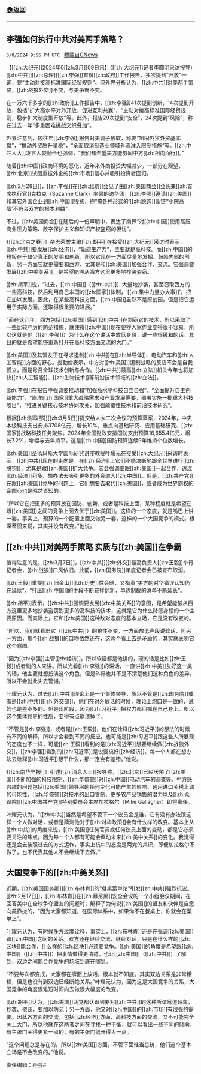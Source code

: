 ###  [:house:返回](README.md)
---


## 李强如何执行中共对美两手策略？
`3/8/2024 9:56 PM UTC ` [轉載自GNews](https://gnews.org/articles/2378412)

【[[zh:大纪元]]2024年0[[zh:3月]]09日讯】（[[zh:大纪元]]记者李圆明采访报导）[[zh:中共]][[zh:总理]][[zh:李强]]首份[[zh:政府]]工作报告，多次提到“开放”一词，要“主动对接高标准国际经贸规则”。但外界分析认为，[[zh:中共]]对美两手策略，[[zh:战狼外交]]不变，与美争霸不变。

在一万六千多字的[[zh:政府]]工作报告中，[[zh:李强]]41次提到创新，14次提到开放，包括“扩大高水平对外开放，促进互利共赢”，“主动对接高标准国际经贸规则，稳步扩大制度型开放”等。此外，报告29次提到“安全”，24次提到“风险”，称在过去一年“多重困难挑战交织叠加”。

外界注意到，较往年[[zh:李强]]报告对美调子放软，称要“巩固外贸外资基本盘”，“推动外贸质升量稳”，“全面取消制造业领域外资准入限制措施”等。[[zh:中共人大]]发言人娄勤俭也强调，“我们都希望美方能够同中方[[zh:相向而行]]。”

随着[[zh:中国]]政商环境的恶化，近年来外商投资大幅减少，一部分在观望，[[zh:北京]]试图重振外企的[[zh:市场]]信心并吸引投资者回归。

[[zh:2月28日]]，[[zh:李强]]在[[zh:北京]]会见了由[[zh:美国商会]]会长兼[[zh:首席执行官]]克拉克（Suzanne Clark）率领的访华团，[[zh:李强]]邀请[[zh:美国]]和其它外国企业到[[zh:中国]]投资，称“搞各种形式的‘[[zh:脱钩]]断链’‘小院高墙’不符合双方的根本利益”。

不过，[[zh:美国商会]]在随后的一份声明中，表达了商界“对[[zh:中国]]使用高压商业压力策略、数字保护主义和知识产权盗窃的担忧”。

《[[zh:北京之春]]》杂志荣誉主编[[zh:胡平]]在接受[[zh:大纪元]]采访时表示，[[zh:中共]]要发展[[zh:经济]]，“新质生产力”，主要就是高科技。而[[zh:中国]]的短板在于缺少真正的发明和创新，所以它现在一方面尽量地发掘、鼓励内部的创新，另一方面它就更需要和西方、尤其是和[[zh:美国]]加强合作、交流。它强调要发展[[zh:中美关系]]，是希望能够从西方这里更多地抄袭盗窃。

[[zh:胡平]]说，“过去，[[zh:中国]]（[[zh:中共]]）大量地抄袭，甚至窃取西方的一些高科技，然后利用自己本国的[[zh:国家]]体制，‘[[zh:集中力量办大事]]’，把它加以发展。因此，在某些高科技方面，[[zh:中国]]虽然不是原创国，但是把它运用于实际方面，还取得很重要的进展。”

“而在这几年，西方包括[[zh:美国]]感到[[zh:中共]]在剽窃它的技术，所以采取了一些比较严厉的防范措施，就使得[[zh:中国]]现在要抄人家作业变得很不容易，所以这就是他（[[zh:李强]]）为什么在这个讲话中放低身段，说一些很缓和的话。其目的就是希望能够重新打开在高科技方面交流的大门。”

[[zh:美国]]及其盟友正在寻求遏制[[zh:中共]]在[[zh:半导体]]、电动汽车和[[zh:人工智能]]方面的野心。娄勤俭表示，中方对[[zh:美国]]遏制战略的反应不会是自我孤立，而是号召全球技术创新与合作。[[zh:中共]]最高[[zh:立法]]机关今年也将加快[[zh:人工智能]]、[[zh:生物技术]]等前沿技术领域的[[zh:立法]]。

[[zh:李强]]在报告中强调要推动和“加强高水平科技自立自强”，“全面提升自主创新能力”，“瞄准[[zh:国家]]重大战略需求和产业发展需要，部署实施一批重大科技项目”，“推进关键核心技术协同攻关，加强颠覆性技术和前沿技术研究”。

根据[[zh:财政部]][[zh:3月5日]]提交给人大二次会议的预算草案，2024年，中央本级科技支出安排3708亿元、增长10%，重点向基础研究、应用基础研究、[[zh:国家]]战略科技任务聚焦。2024年全国财政安排国防支出预算16,655.4亿元，增长7.2%，增幅与去年持平。这是[[zh:中国]]国防预算连续9年维持个位数增长。

[[zh:美国]]圣汤玛斯大学国际研究讲座教授叶耀元在接受[[zh:大纪元]]采访时表示，[[zh:中共]]现在的走向是，在[[zh:经济]]上它们不能决断地跟全世界进行[[zh:脱钩]]，尤其是跟[[zh:美国]]扩大竞争。它会强调要跟[[zh:美国]]一起合作，透过[[zh:经济]]利多，想办法去吸引更多的外资进入[[zh:中国]]。但是，[[zh:共产党]]在跟[[zh:美国]]竞争的问题上，它们想要去取代[[zh:美国]]，或者成为世界霸权的企图心也是昭然皆知的。

“所以它在把更多的预算放在国防、创新，或者是科技上面，某种程度就是希望在跟[[zh:美国]]之间的竞争上面去优于[[zh:美国]]。这样的一个态度，就是嘴巴上讲一套，事实上，预算的一个配置上面又做另一套，这样的一个大国竞争的模式。根深蒂固来说，其实并没有改变。”他说。

## [[zh:中共]]对美两手策略 实质与[[zh:美国]]在争霸

值得注意的是，[[zh:3月7日]]，[[zh:中共]][[zh:外交]]最高负责人[[zh:王毅]]举行记者会，[[zh:战狼]]口风依旧。此前，[[zh:国务院]]年度记者会已被宣布取消。

[[zh:王毅]]重提[[zh:旧金山]][[zh:历史]]性会晤，又指责“美方的对华错误认知仍在延续”，“打压[[zh:中国]]的手段不断花样翻新，单边制裁的清单不断延长”。

[[zh:胡平]]表示，[[zh:中共]]强调要发展[[zh:中美关系]]的意图，是希望能够从西方这里更多地抄袭盗窃到更多的高科技的技术，这就是它为什么降低身段的一个主要原因。而实际上，它和[[zh:美国]]这种敌对态度的基本立场，它是没有改变的。

“所以，我们就看出它（[[zh:中共]]）的狼性不变，一方面放低声段说软话，但另一方面，那个[[zh:战狼]]的口吻依然还在，这两个看上去是矛盾的，其实就表明它这个意图。

“因为[[zh:李强]]主管[[zh:经济]]，所以软话都是他讲的，硬的话是比如[[zh:王毅]]或者别的人来讲。所以光看[[zh:李强]]的讲话，一直讲[[zh:中美]]友好这一类的话，他主要就想扮演这个角色，但是外界也并不是不清楚他们这种角色的差异。所以不会就此失去警惕。”

叶耀元认为，过去[[zh:中共]]理论上是一个集体领导，所以不管是[[zh:国务院]]或者是[[zh:中共]][[zh:外交部]]，他们在对外放话的时候，理论上炮口是一致的，说的也是差不多的。但是现阶段，因为[[zh:习近平]]把权力都回抓在自己身上。所以这个集体领导的性质，变得有点崩溃掉了。

“不管是[[zh:李强]]，或者是[[zh:王毅]]，他们在诠释[[zh:习近平]]的想法的时候有不同的解释，所以才会看到不同的反应。也可能是[[zh:习近平]]跟这些人所展现的态度也不一样，可能[[zh:王毅]]看到的是[[zh:习近平]]想要继续做[[zh:战狼外交]]，[[zh:李强]]看到的[[zh:习近平]]是说要搞好[[zh:经济]]。每一个人都在想办法去诠释[[zh:习近平]]想干什么，那一定会有差错。”他说。

《[[zh:南华早报]]》引述[[zh:消息人士]]报导称，[[zh:北京]]已经厌倦了[[zh:美国]]不断加强的科技限制、[[zh:华盛顿]]对[[zh:中国]]电动汽车的调查等。中方感兴趣的问题包括[[zh:美国]]领导层的任何变化可能产生的影响、通用进口关税上调的可能性、[[zh:华盛顿]]对技术的出口管制、更多农产品销售的潜力以及[[zh:众议院]][[zh:中国共产党]]特别委员会主席加拉格尔（Mike Gallagher）即将离任。

叶耀元认为，“[[zh:中共]]当然是希望不管下一个议员会是谁，它有没有办法跟这样一个人做对话，或者是猜测他对于[[zh:对华政策]]会有什么样的改变。基本上从[[zh:中共]]的角度来说，[[zh:美国]]任何官员或任何议员上面的变动，都是它必须要关注的焦点。因为每一个人都有可能会牵动未来[[zh:美中关系]]的变化。我觉得还是会去按照过去的方式运作，事实上抗中的态度是两党的共识，即便加拉格尔不做了，也不代表其他人不会继续下去做。”

## 大国竞争下的[[zh:中美关系]]

近期，[[zh:美国国务卿]][[zh:布林肯]]的“餐桌菜单论”引发[[zh:中共]]强烈抗议。[[zh:2月17日]]，[[zh:布林肯]]在[[zh:慕尼黑]]安全会议的一个小组会议期间，在回答美中在全球争夺盟友的问题时，解释了为何说[[zh:美国]]的盟友和伙伴是自愿向美靠拢的，“因为大家都知道，在国际体系中，如果你不在餐桌上，你就会在菜单上”。

叶耀元认为，有时候多方过度诠释，事实上，[[zh:布林肯]]还是在强调[[zh:美国]]跟[[zh:中国]]之间的关系。双方还在继续交流、继续对话，只是在什么样的[[zh:区块]]能合作，什么样的[[zh:区块]]必须要竞争。[[zh:美国]]的角度是希望跟[[zh:中国]]（[[zh:中共]]）把事情做得更清楚，也让[[zh:中国]]（[[zh:中共]]）了解到，双边之间能合作竞争的场域到底在哪里。

“不要每次都变成，大家都在牌面上放话，根本就不知底。其实双边关系是非常糟糕，但是也没有到双边已经断绝关系。”叶耀元认为，因为这是大国竞争的关系，大国竞争的角度很难短时间内去做很大幅度的改变。

[[zh:胡平]]认为，[[zh:美国]]两党都认识到要对[[zh:中共]]的这种所谓弯道超车，抄袭、盗窃，要加以防范；另一方面，他又对[[zh:中国]]的[[zh:市场]]有很强的需要。因此各方面的交流，包括[[zh:经济]]方面、高科技方面的交流，又不可能完全关上大门，所以他就在这两者之间在寻找一种平衡，就可以看出一些不同的倾向。有主张门关得更紧一点的，有的主张门缝开得大一点。

“这个问题总是存在的。所以[[zh:美国]]方面，不管下面谁当总统，他们这个基本立场是不会改变的。”他说。

责任编辑：孙芸#
